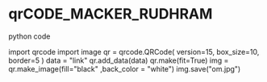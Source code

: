 # qrCODE_MACKER_RUDHRAM
python code

<!-- code start -->

import qrcode
import image
qr = qrcode.QRCode(
      version=15,
      box_size=10,
      border=5
)
data = "link"
qr.add_data(data)
qr.make(fit=True)
img = qr.make_image(fill="black" ,back_color = "white")
img.save("om.jpg")

<!-- code end -->
